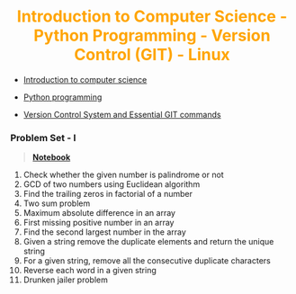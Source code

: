 <h1 align="center" style="color: orange"> Introduction to Computer Science - Python Programming - Version Control (GIT) - Linux </h1>

- [Introduction to computer science](./Introduction_to_Computer_Science/Readme.md)

- [Python programming](./Python_Programming/Readme.md)

- [Version Control System and Essential GIT commands](./Version_Control_&_Linux/Linux_commands.md)

### Problem Set - I

> **[Notebook](./ProblemSet.ipynb)**

1. Check whether the given number is palindrome or not
2. GCD of two numbers using Euclidean algorithm
3. Find the trailing zeros in factorial of a number
4. Two sum problem
5. Maximum absolute difference in an array
6. First missing positive number in an array
7. Find the second largest number in the array
8. Given a string remove the duplicate elements and return the unique string
9. For a given string, remove all the consecutive duplicate characters
10. Reverse each word in a given string
11. Drunken jailer problem
